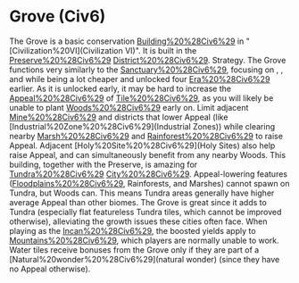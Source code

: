 # Grove (Civ6)

The Grove is a basic conservation [Building%20%28Civ6%29](building) in "[Civilization%20VI](Civilization VI)". It is built in the [Preserve%20%28Civ6%29](Preserve) [District%20%28Civ6%29](district).
Strategy.
The Grove functions very similarly to the [Sanctuary%20%28Civ6%29](Sanctuary), focusing on , , and while being a lot cheaper and unlocked four [Era%20%28Civ6%29](eras) earlier. As it is unlocked early, it may be hard to increase the [Appeal%20%28Civ6%29](Appeal) of [Tile%20%28Civ6%29](tiles), as you will likely be unable to plant [Woods%20%28Civ6%29](Woods) early on. Limit adjacent [Mine%20%28Civ6%29](Mines) and districts that lower Appeal (like [Industrial%20Zone%20%28Civ6%29](Industrial Zones)) while clearing nearby [Marsh%20%28Civ6%29](Marshes) and [Rainforest%20%28Civ6%29](Rainforests) to raise Appeal. Adjacent [Holy%20Site%20%28Civ6%29](Holy Sites) also help raise Appeal, and can simultaneously benefit from any nearby Woods.
This building, together with the Preserve, is amazing for [Tundra%20%28Civ6%29](Tundra) [City%20%28Civ6%29](cities). Appeal-lowering features ([Floodplains%20%28Civ6%29](Floodplains), Rainforests, and Marshes) cannot spawn on Tundra, but Woods can. This means Tundra areas generally have higher average Appeal than other biomes. The Grove is great since it adds to Tundra (especially flat featureless Tundra tiles, which cannot be improved otherwise), alleviating the growth issues these cities often face.
When playing as the [Incan%20%28Civ6%29](Inca), the boosted yields apply to [Mountains%20%28Civ6%29](Mountains), which players are normally unable to work. Water tiles receive bonuses from the Grove only if they are part of a [Natural%20wonder%20%28Civ6%29](natural wonder) (since they have no Appeal otherwise).